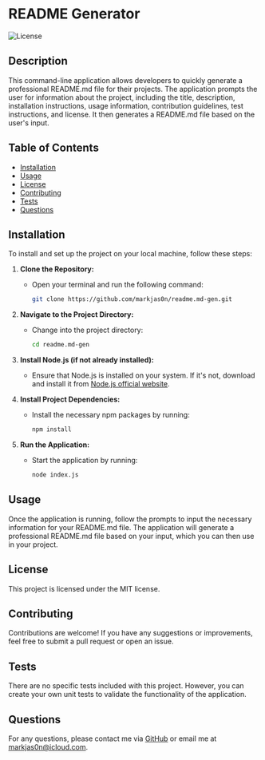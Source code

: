 # README Generator

![License](https://img.shields.io/badge/License-MIT-yellow.svg)

## Description

This command-line application allows developers to quickly generate a professional README.md file for their projects. The application prompts the user for information about the project, including the title, description, installation instructions, usage information, contribution guidelines, test instructions, and license. It then generates a README.md file based on the user's input.

## Table of Contents
* [Installation](#installation)
* [Usage](#usage)
* [License](#license)
* [Contributing](#contributing)
* [Tests](#tests)
* [Questions](#questions)

## Installation

To install and set up the project on your local machine, follow these steps:

1. **Clone the Repository:**
   - Open your terminal and run the following command:
     ```bash
     git clone https://github.com/markjas0n/readme.md-gen.git
     ```
  

2. **Navigate to the Project Directory:**
   - Change into the project directory:
     ```bash
     cd readme.md-gen
     ```  
3. **Install Node.js (if not already installed):**
   - Ensure that Node.js is installed on your system. If it's not, download and install it from [Node.js official website](https://nodejs.org/).

4. **Install Project Dependencies:**
   - Install the necessary npm packages by running:
     ```bash
     npm install
     ```

5. **Run the Application:**
   - Start the application by running:
     ```bash
     node index.js
     ```

## Usage

Once the application is running, follow the prompts to input the necessary information for your README.md file. The application will generate a professional README.md file based on your input, which you can then use in your project.

## License

This project is licensed under the MIT license.

## Contributing

Contributions are welcome! If you have any suggestions or improvements, feel free to submit a pull request or open an issue.

## Tests

There are no specific tests included with this project. However, you can create your own unit tests to validate the functionality of the application.

## Questions

For any questions, please contact me via [GitHub](https://github.com/markjas0n) or email me at markjas0n@icloud.com.